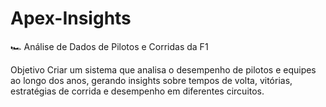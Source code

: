 # Apex-Insights

🏎️ Análise de Dados de Pilotos e Corridas da F1

Objetivo
Criar um sistema que analisa o desempenho de pilotos e equipes ao longo dos anos, gerando insights sobre tempos de volta, vitórias, estratégias de corrida e desempenho em diferentes circuitos.
